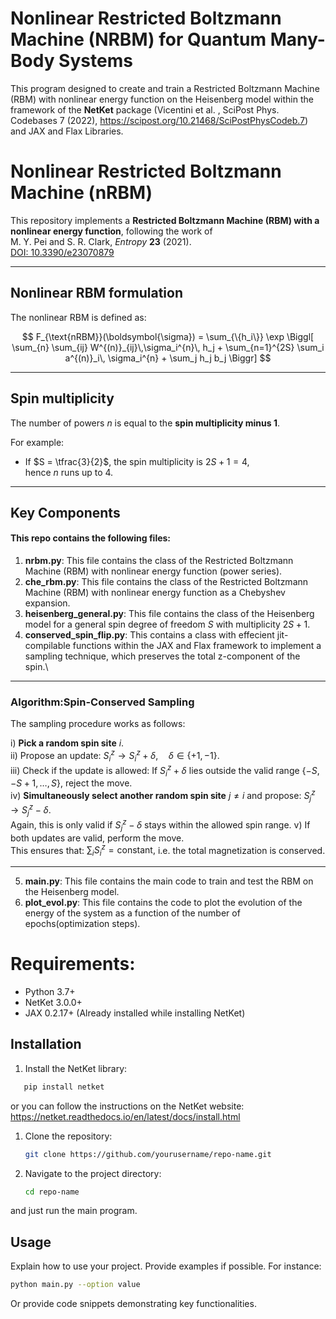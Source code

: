 
# Nonlinear Restricted Boltzmann Machine (NRBM) for Quantum Many-Body Systems

This program designed to create and train a Restricted Boltzmann Machine (RBM) with nonlinear energy function on the Heisenberg model within the framework of the **NetKet** package (Vicentini et al. , SciPost Phys. Codebases 7 (2022), https://scipost.org/10.21468/SciPostPhysCodeb.7) and JAX and Flax Libraries.

# Nonlinear Restricted Boltzmann Machine (nRBM)

This repository implements a **Restricted Boltzmann Machine (RBM) with a nonlinear energy function**, following the work of  
M. Y. Pei and S. R. Clark, *Entropy* **23** (2021).  
[DOI: 10.3390/e23070879](https://doi.org/10.3390/e23070879)

---

## Nonlinear RBM formulation

The nonlinear RBM is defined as:

$$
F_{\text{nRBM}}(\boldsymbol{\sigma})
= \sum_{\{h_i\}} \exp \Biggl[
    \sum_{n} \sum_{ij} W^{(n)}_{ij}\,\sigma_i^{n}\, h_j
    + \sum_{n=1}^{2S} \sum_i a^{(n)}_i\, \sigma_i^{n}
    + \sum_j h_j b_j
\Biggr]
$$

---

## Spin multiplicity

The number of powers $n$ is equal to the **spin multiplicity minus 1**.  

For example:  
- If $S = \tfrac{3}{2}$, the spin multiplicity is $2S + 1 = 4$,  
  hence $n$ runs up to 4.

---


## Key Components

#### This repo contains the following files:

1. **nrbm.py**: This file contains the class of the Restricted Boltzmann Machine (RBM) with nonlinear energy function (power series).
2. **che_rbm.py**: This file contains the class  of the Restricted Boltzmann Machine (RBM) with nonlinear energy function as a Chebyshev expansion.
3. **heisenberg_general.py**: This file contains the class of the Heisenberg model for a general spin degree of freedom $S$ with multiplicity $2S+1$.
4. **conserved_spin_flip.py**: This contains a class with effecient jit-compilable functions  within the JAX and Flax framework to implement a sampling technique, which preserves the total z-component of the spin.\\


---
### Algorithm:Spin-Conserved Sampling

The sampling procedure works as follows:

i)  **Pick a random spin site** $i$.  <br>
ii) Propose an update:
   $`
   S^z_i \to S^z_i + \delta,
   \quad \delta \in \{+1, -1\}.
   `$  <br>
iii) Check if the update is allowed:  If $S^z_i + \delta$ lies outside the valid range $\{-S, -S+1, \dots, S\}$, reject the move. <br>
iv) **Simultaneously select another random spin site** $j \neq i$ and propose:
   $S^z_j \to  S^z_j - \delta.$ <br>
    Again, this is only valid if $S^z_j - \delta$ stays within the allowed spin range.
v) If both updates are valid, perform the move.  <br>
   This ensures that:
   $\sum_i S^z_i = \text{constant},$
   i.e. the total magnetization is conserved.

---
   
5. **main.py**: This file contains the main code to train and test the RBM on the Heisenberg model.
6. **plot_evol.py**: This file contains the code to plot the evolution of the energy of the system as a function of the number of epochs(optimization steps).

# Requirements:

- Python 3.7+
- NetKet 3.0.0+
- JAX 0.2.17+ (Already installed while installing NetKet)


## Installation

1. Install the NetKet library:
```bash
   pip install netket
   ```
   or you can follow the instructions on the NetKet website: https://netket.readthedocs.io/en/latest/docs/install.html

1. Clone the repository:
   ```bash
   git clone https://github.com/yourusername/repo-name.git
   ```
   
2. Navigate to the project directory:
   ```bash
   cd repo-name
   ```
and just run the main program.

## Usage

Explain how to use your project. Provide examples if possible. For instance:

```bash
python main.py --option value
```

Or provide code snippets demonstrating key functionalities.


